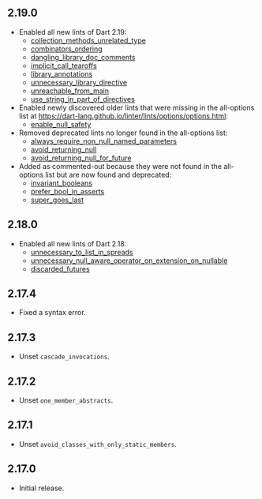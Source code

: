 ## 2.19.0

* Enabled all new lints of Dart 2.19:
  * [collection_methods_unrelated_type](https://dart-lang.github.io/linter/lints/collection_methods_unrelated_type.html)
  * [combinators_ordering](https://dart-lang.github.io/linter/lints/combinators_ordering.html)
  * [dangling_library_doc_comments](https://dart-lang.github.io/linter/lints/dangling_library_doc_comments.html)
  * [implicit_call_tearoffs](https://dart-lang.github.io/linter/lints/implicit_call_tearoffs.html)
  * [library_annotations](https://dart-lang.github.io/linter/lints/library_annotations.html)
  * [unnecessary_library_directive](https://dart-lang.github.io/linter/lints/unnecessary_library_directive.html)
  * [unreachable_from_main](https://dart-lang.github.io/linter/lints/unreachable_from_main.html)
  * [use_string_in_part_of_directives](https://dart-lang.github.io/linter/lints/use_string_in_part_of_directives.html)
* Enabled newly discovered older lints that were missing in the all-options list at https://dart-lang.github.io/linter/lints/options/options.html:
  * [enable_null_safety](https://dart-lang.github.io/linter/lints/enable_null_safety.html)
* Removed deprecated lints no longer found in the all-options list:
  * [always_require_non_null_named_parameters](https://dart-lang.github.io/linter/lints/always_require_non_null_named_parameters.html)
  * [avoid_returning_null](https://dart-lang.github.io/linter/lints/avoid_returning_null.html)
  * [avoid_returning_null_for_future](https://dart-lang.github.io/linter/lints/avoid_returning_null_for_future.html)
* Added as commented-out because they were not found in the all-options list but are now found and deprecated:
  * [invariant_booleans](https://dart-lang.github.io/linter/lints/invariant_booleans.html)
  * [prefer_bool_in_asserts](https://dart-lang.github.io/linter/lints/prefer_bool_in_asserts.html)
  * [super_goes_last](https://dart-lang.github.io/linter/lints/super_goes_last.html)

## 2.18.0

* Enabled all new lints of Dart 2.18:
  * [unnecessary_to_list_in_spreads](https://dart-lang.github.io/linter/lints/unnecessary_to_list_in_spreads.html)
  * [unnecessary_null_aware_operator_on_extension_on_nullable](https://dart-lang.github.io/linter/lints/unnecessary_null_aware_operator_on_extension_on_nullable.html)
  * [discarded_futures](https://dart-lang.github.io/linter/lints/discarded_futures.html)

## 2.17.4

* Fixed a syntax error.

## 2.17.3

* Unset `cascade_invocations`.

## 2.17.2

* Unset `one_member_abstracts`.

## 2.17.1

* Unset `avoid_classes_with_only_static_members`.

## 2.17.0

* Initial release.
